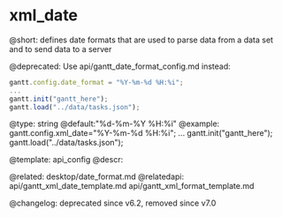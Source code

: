 xml_date
=============

@short: defines date formats that are used to parse data from a data set and to send data to a server
	

@deprecated:
Use api/gantt_date_format_config.md instead:

~~~js
gantt.config.date_format = "%Y-%m-%d %H:%i";
...
gantt.init("gantt_here");
gantt.load("../data/tasks.json");
~~~

@type: string
@default:"%d-%m-%Y %H:%i"
@example:
gantt.config.xml_date="%Y-%m-%d %H:%i";
...
gantt.init("gantt_here");
gantt.load("../data/tasks.json");


@template:	api_config
@descr:


@related:
	desktop/date_format.md
@relatedapi:
	api/gantt_xml_date_template.md
	api/gantt_xml_format_template.md
    
@changelog:
deprecated since v6.2, removed since v7.0